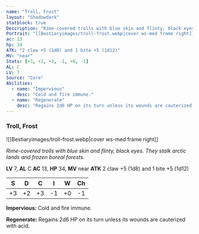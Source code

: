 ```yaml
---
name: "Troll, Frost"
layout: "Shadowdark"
statblock: true
Description: "Rime-covered trolls with blue skin and flinty, black eyes. They stalk arctic lands and frozen boreal forests."
Portrait: "[[Bestiaryimages/troll-frost.webp|cover ws-med frame right]]"
ac: 13
hp: 34
ATK: "2 claw +5 (1d8) and 1 bite +5 (1d12)"
MV: "near"
Stats: [+3, +2, +3, -1, +0, -1]
AL: C
LV: 7
Source: "Core"
Abilities:
  - name: "Impervious"
    desc: "Cold and fire immune."
  - name: "Regenerate"
    desc: "Regains 2d6 HP on its turn unless its wounds are cauterized with acid."
---
```


### Troll, Frost

![[Bestiaryimages/troll-frost.webp|cover ws-med frame right]]

_Rime-covered trolls with blue skin and flinty, black eyes. They stalk arctic lands and frozen boreal forests._

**LV** 7, **AL** C
**AC** 13, **HP** 34, **MV** near
**ATK** 2 claw +5 (1d8) and 1 bite +5 (1d12)

|  S  |  D  |  C  |  I  |  W  |  Ch  |
|:---:|:---:|:---:|:---:|:---:|:----:|
| +3 | +2 | +3 | -1 | +0 | -1 |

**Impervious:** Cold and fire immune.

**Regenerate:** Regains 2d6 HP on its turn unless its wounds are cauterized with acid.

